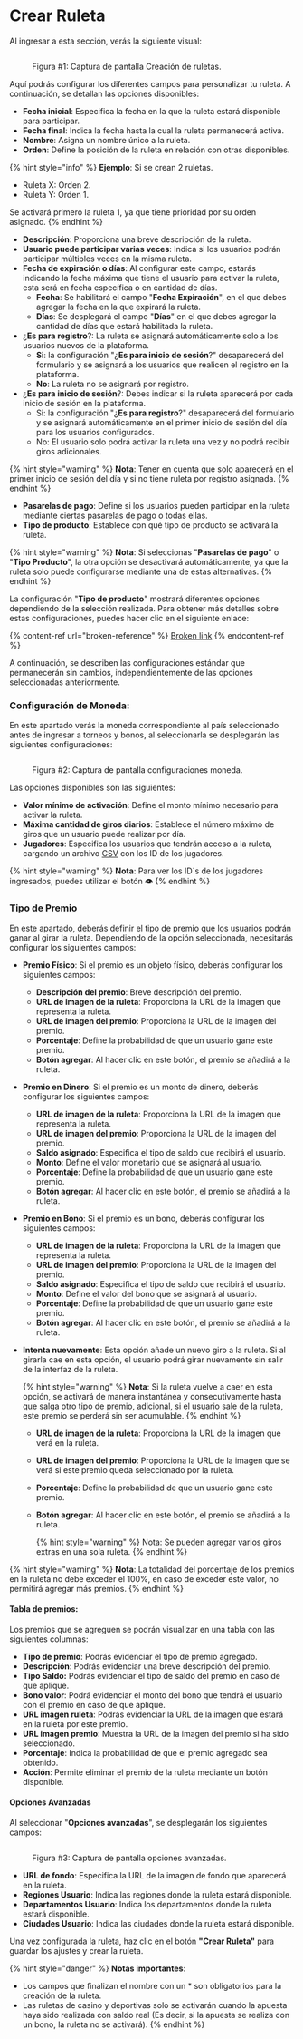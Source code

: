 # Crear Ruleta

Al ingresar a esta sección, verás la siguiente visual:

<figure><img src="../.gitbook/assets/image (1) (1).png" alt=""><figcaption><p>Figura #1: Captura de pantalla Creación de ruletas.</p></figcaption></figure>

Aquí podrás configurar los diferentes campos para personalizar tu ruleta. A continuación, se detallan las opciones disponibles:

* **Fecha inicial**: Especifica la fecha en la que la ruleta estará disponible para participar.
* **Fecha final**: Indica la fecha hasta la cual la ruleta permanecerá activa.
* **Nombre**: Asigna un nombre único a la ruleta.
* **Orden**: Define la posición de la ruleta en relación con otras disponibles.

{% hint style="info" %}
**Ejemplo**: Si se crean 2 ruletas.

* Ruleta X: Orden 2.
* Ruleta Y: Orden 1.

Se activará primero la ruleta 1, ya que tiene prioridad por su orden asignado.
{% endhint %}

* **Descripción**: Proporciona una breve descripción de la ruleta.
* **Usuario puede participar varias veces**: Indica si los usuarios podrán participar múltiples veces en la misma ruleta.
* **Fecha de expiración o días**: Al configurar este campo, estarás indicando la fecha máxima que tiene el usuario para activar la ruleta, esta será en fecha específica o en cantidad de días.
  * **Fecha**: Se habilitará el campo "**Fecha Expiración**", en el que debes agregar la fecha en la que expirará la ruleta.
  * **Días**: Se desplegará el campo "**Días**" en el que debes agregar la cantidad de días que estará habilitada la ruleta.
* ¿**Es para registro**?: La ruleta se asignará automáticamente solo a los usuarios nuevos de la plataforma.
  * **Si**: la configuración "¿**Es para inicio de sesión**?" desaparecerá del formulario y se asignará a los usuarios que realicen el registro en la plataforma.
  * **No**: La ruleta no se asignará por registro.
* ¿**Es para inicio de sesión**?: Debes indicar si la ruleta aparecerá por cada inicio de sesión en la plataforma.
  * Si: la configuración "¿**Es para registro**?" desaparecerá del formulario y se asignará automáticamente en el primer inicio de sesión del día para los usuarios configurados.
  * No: El usuario solo podrá activar la ruleta una vez y no podrá recibir giros adicionales.

{% hint style="warning" %}
**Nota**: Tener en cuenta que solo aparecerá en el primer inicio de sesión del día y si no tiene ruleta por registro asignada.
{% endhint %}

* **Pasarelas de pago**: Define si los usuarios pueden participar en la ruleta mediante ciertas pasarelas de pago o todas ellas.
* **Tipo de producto**: Establece con qué tipo de producto se activará la ruleta.

{% hint style="warning" %}
**Nota**: Si seleccionas "**Pasarelas de pago**" o "**Tipo Producto**", la otra opción se desactivará automáticamente, ya que la ruleta solo puede configurarse mediante una de estas alternativas.
{% endhint %}

La configuración "**Tipo de producto**" mostrará diferentes opciones dependiendo de la selección realizada. Para obtener más detalles sobre estas configuraciones, puedes hacer clic en el siguiente enlace:

{% content-ref url="broken-reference" %}
[Broken link](broken-reference)
{% endcontent-ref %}

A continuación, se describen las configuraciones estándar que permanecerán sin cambios, independientemente de las opciones seleccionadas anteriormente.

### Configuración de Moneda: <a href="#configuracion-moneda-ruleta" id="configuracion-moneda-ruleta"></a>

En este apartado verás la moneda correspondiente al país seleccionado antes de ingresar a torneos y bonos, al seleccionarla se desplegarán las siguientes configuraciones:

<figure><img src="../.gitbook/assets/image (1) (1) (1).png" alt=""><figcaption><p>Figura #2: Captura de pantalla configuraciones moneda.</p></figcaption></figure>

Las opciones disponibles son las siguientes:

* **Valor mínimo de activación**: Define el monto mínimo necesario para activar la ruleta.
* **Máxima cantidad de giros diarios**: Establece el número máximo de giros que un usuario puede realizar por día.
* **Jugadores**: Especifica los usuarios que tendrán acceso a la ruleta, cargando un archivo [CSV](https://app.gitbook.com/o/QcwavWzh0dfIwPyknoIT/s/mbqa0WvDWam8G20QQoIZ/#csv) con los ID de los jugadores.

{% hint style="warning" %}
**Nota**: Para ver los ID´s de los jugadores ingresados, puedes utilizar el botón 👁️
{% endhint %}

### Tipo de Premio

En este apartado, deberás definir el tipo de premio que los usuarios podrán ganar al girar la ruleta. Dependiendo de la opción seleccionada, necesitarás configurar los siguientes campos:

* **Premio Físico**: Si el premio es un objeto físico, deberás configurar los siguientes campos:
  * **Descripción del premio**: Breve descripción del premio.
  * **URL de imagen de la ruleta**: Proporciona la URL de la imagen que representa la ruleta.
  * **URL de imagen del premio**: Proporciona la URL de la imagen del premio.
  * **Porcentaje**: Define la probabilidad de que un usuario gane este premio.
  * **Botón agregar**: Al hacer clic en este botón, el premio se añadirá a la ruleta.
* **Premio en Dinero**: Si el premio es un monto de dinero, deberás configurar los siguientes campos:
  * **URL de imagen de la ruleta**: Proporciona la URL de la imagen que representa la ruleta.
  * **URL de imagen del premio**: Proporciona la URL de la imagen del premio.
  * **Saldo asignado**: Especifica el tipo de saldo que recibirá el usuario.
  * **Monto**: Define el valor monetario que se asignará al usuario.
  * **Porcentaje**: Define la probabilidad de que un usuario gane este premio.
  * **Botón agregar**: Al hacer clic en este botón, el premio se añadirá a la ruleta.
* **Premio en Bono**: Si el premio es un bono, deberás configurar los siguientes campos:
  * **URL de imagen de la ruleta**: Proporciona la URL de la imagen que representa la ruleta.
  * **URL de imagen del premio**: Proporciona la URL de la imagen del premio.
  * **Saldo asignado**: Especifica el tipo de saldo que recibirá el usuario.
  * **Monto**: Define el valor del bono que se asignará al usuario.
  * **Porcentaje**: Define la probabilidad de que un usuario gane este premio.
  * **Botón agregar**: Al hacer clic en este botón, el premio se añadirá a la ruleta.
*   **Intenta nuevamente**: Esta opción añade un nuevo giro a la ruleta. Si al girarla cae en esta opción, el usuario podrá girar nuevamente sin salir de la interfaz de la ruleta.

    {% hint style="warning" %}
    **Nota**: Si la ruleta vuelve a caer en esta opción, se activará de manera instantánea y consecutivamente hasta que salga otro tipo de premio, adicional, si el usuario sale de la ruleta, este premio se perderá sin ser acumulable.
    {% endhint %}

    * **URL de imagen de la ruleta**: Proporciona la URL de la imagen que verá en la ruleta.
    * **URL de imagen del premio**: Proporciona la URL de la imagen que se verá si este premio queda seleccionado por la ruleta.
    * **Porcentaje**: Define la probabilidad de que un usuario gane este premio.
    *   **Botón agregar**: Al hacer clic en este botón, el premio se añadirá a la ruleta.

        {% hint style="warning" %}
        Nota: Se pueden agregar varios giros extras en una sola ruleta.
        {% endhint %}



{% hint style="warning" %}
**Nota**: La totalidad del porcentaje de los premios en la ruleta no debe exceder el 100%, en caso de exceder este valor, no permitirá agregar más premios.
{% endhint %}

#### Tabla de premios:

Los premios que se agreguen se podrán visualizar en una tabla con las siguientes columnas:

* **Tipo de premio**: Podrás evidenciar el tipo de premio agregado.
* **Descripción**: Podrás evidenciar una breve descripción del premio.
* **Tipo Saldo:** Podrás evidenciar el tipo de saldo del premio en caso de que aplique.
* **Bono valor**: Podrá evidenciar el monto del bono que tendrá el usuario con el premio en caso de que aplique.
* **URL imagen ruleta**: Podrás evidenciar la URL de la imagen que estará en la ruleta por este premio.
* **URL imagen premio**: Muestra la URL de la imagen del premio si ha sido seleccionado.
* **Porcentaje**: Indica la probabilidad de que el premio agregado sea obtenido.
* **Acción**: Permite eliminar el premio de la ruleta mediante un botón disponible.

#### Opciones Avanzadas

Al seleccionar "**Opciones avanzadas**", se desplegarán los siguientes campos:

<figure><img src="../.gitbook/assets/image (2) (1).png" alt=""><figcaption><p>Figura #3: Captura de pantalla opciones avanzadas.</p></figcaption></figure>

* **URL de fondo**: Especifica la URL de la imagen de fondo que aparecerá en la ruleta.
* **Regiones Usuario**: Indica las regiones donde la ruleta estará disponible.
* **Departamentos Usuario**: Indica los departamentos donde la ruleta estará disponible.
* **Ciudades Usuario**: Indica las ciudades donde la ruleta estará disponible.

Una vez configurada la ruleta, haz clic en el botón **"Crear Ruleta"** para guardar los ajustes y crear la ruleta.

{% hint style="danger" %}
**Notas importantes**:&#x20;

* Los campos que finalizan el nombre con un \* son obligatorios para la creación de la ruleta.
* Las ruletas de casino y deportivas solo se activarán cuando la apuesta haya sido realizada con saldo real (Es decir, si la apuesta se realiza con un bono, la ruleta no se activará).
{% endhint %}
